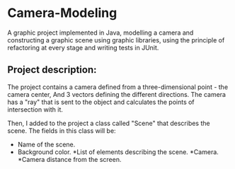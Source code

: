 # Camera-Modeling

A graphic project implemented in Java, modelling a camera and constructing a graphic
scene using graphic libraries, using the principle of refactoring at every stage and writing tests in JUnit.

## Project description:
The project contains a camera defined from a three-dimensional point - the camera center, And 3 vectors defining the different directions.
The camera has a "ray" that is sent to the object and calculates the points of intersection with it.

Then, I added to the project a class called "Scene" that describes the scene. The fields in this class will be:

  * Name of the scene.
  * Background color.
  *List of elements describing the scene.
  *Camera.
  *Camera distance from the screen.
